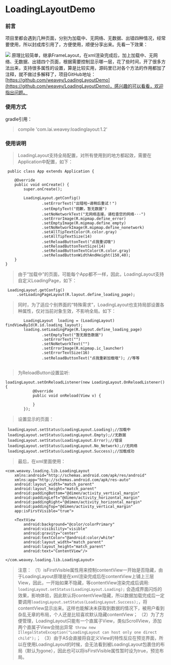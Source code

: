 # LoadingLayoutDemo
### 前言
项目里都会遇到几种页面，分别为加载中、无网络、无数据、出错四种情况，经常要使用，所以封成库引用了，方便使用，顺便分享出来。先看一下效果：

![](https://dn-mhke0kuv.qbox.me/341fb9f9a8edfbe56649.gif)
原理比较简单，继承FrameLayout，在xml渲染完成后，加上加载中、无网络、无数据、出错四个页面，根据需要控制显示哪一层，花了些时间，开了很多方法出来，支持很多属性的设置，算是比较实用，源码里已对各个方法的作用都加了注释，就不做过多解释了，项目GitHub地址：[https://github.com/weavey/LoadingLayoutDemo](https://github.com/weavey/LoadingLayoutDemo)，感兴趣的可以看看，欢迎指出问题。
### 使用方式
gradle引用：
>compile 'com.lai.weavey:loadinglayout:1.2'

### 使用说明
>LoadingLayout支持全局配置，对所有使用到的地方都起效，需要在Application中配置，如下：

```
 public class App extends Application {

    @Override
    public void onCreate() {
        super.onCreate();

        LoadingLayout.getConfig()
                .setErrorText("出错啦~请稍后重试！")
                .setEmptyText("抱歉，暂无数据")
                .setNoNetworkText("无网络连接，请检查您的网络···")
                .setErrorImage(R.mipmap.define_error)
                .setEmptyImage(R.mipmap.define_empty)
                .setNoNetworkImage(R.mipmap.define_nonetwork)
                .setAllTipTextColor(R.color.gray)
                .setAllTipTextSize(14)
                .setReloadButtonText("点我重试哦")
                .setReloadButtonTextSize(14)
                .setReloadButtonTextColor(R.color.gray)
                .setReloadButtonWidthAndHeight(150,40);
    }
}
```

>由于“加载中”的页面，可能每个App都不一样，因此，LoadingLayout支持自定义LoadingPage，如下：

```
 LoadingLayout.getConfig()
     .setLoadingPageLayout(R.layout.define_loading_page);

```

>同时，为了适应个别界面的“特殊需求”，LoadingLayout也支持局部设置各种属性，仅对当前对象生效，不影响全局。如下：

```
        LoadingLayout  loading = (LoadingLayout) findViewById(R.id.loading_layout);
        loading.setLoadingPage(R.layout.define_loading_page)
                .setEmptyText("暂无报告数据")
                .setErrorText("")
                .setNoNetworkText("")
                .setErrorImage(R.mipmap.ic_launcher)
                .setErrorTextSize(16)
                .setReloadButtonText("点我重新加载哦"); //等等
                
```

>为ReloadButton设置监听:

```
loadingLayout.setOnReloadListener(new LoadingLayout.OnReloadListener() {
            @Override
            public void onReload(View v) {
                
            }
        });
```

>设置显示的页面：

```
 loadingLayout.setStatus(LoadingLayout.Loading);//加载中
 loadingLayout.setStatus(LoadingLayout.Empty);//无数据
 loadingLayout.setStatus(LoadingLayout.Error);//错误
 loadingLayout.setStatus(LoadingLayout.No_Network);//无网络
 loadingLayout.setStatus(LoadingLayout.Success);//加载成功
```
>最后，在xml里面使用：

```
<com.weavey.loading.lib.LoadingLayout
    xmlns:android="http://schemas.android.com/apk/res/android"
    xmlns:app="http://schemas.android.com/apk/res-auto"
    android:layout_width="match_parent"
    android:layout_height="match_parent"
    android:paddingBottom="@dimen/activity_vertical_margin"
    android:paddingLeft="@dimen/activity_horizontal_margin"
    android:paddingRight="@dimen/activity_horizontal_margin"
    android:paddingTop="@dimen/activity_vertical_margin"
    app:isFirstVisible="true">

    <TextView
        android:background="@color/colorPrimary"
        android:visibility="visible"
        android:gravity="center"
        android:textColor="@android:color/white"
        android:layout_width="match_parent"
        android:layout_height="match_parent"
        android:text="ContentView"/>

</com.weavey.loading.lib.LoadingLayout>
```
>注意：
（1）isFirstVisible属性用来控制contentView一开始是否隐藏，由于LoadingLayout原理是在xml渲染完成后在contentView上铺上三层View，因此，一开始如果不隐藏，等contentView渲染完成后调用: ```loadingLayout.setStatus(LoadingLayout.Loading);```
会造成界面闪烁的效果，影响体验，因此默认将contentView隐藏，所以数据加载完成后一定要调用```loadingLayout.setStatus(LoadingLayout.Success);```，将contentView显示出来。这样也能解决未获取到数据的情况下，被用户看到杂乱无章的布局，个人还是比较喜欢默认隐藏contentView；
（2）为了方便管理，LoadingLayout只能有一个直属子View，类似ScrollView，添加两个直属子View会抛出异常``` throw new IllegalStateException("LoadingLayout can host only one direct child");```；
（3）由于AS会直接将自定义View的特性反应在预览界面，所以在使用LoadingLayout的时候，会无法看到被LoadingLayout包裹住的布局（默认为gone），因此也可以将isFirstVisible属性暂时设为true，预览布局。
